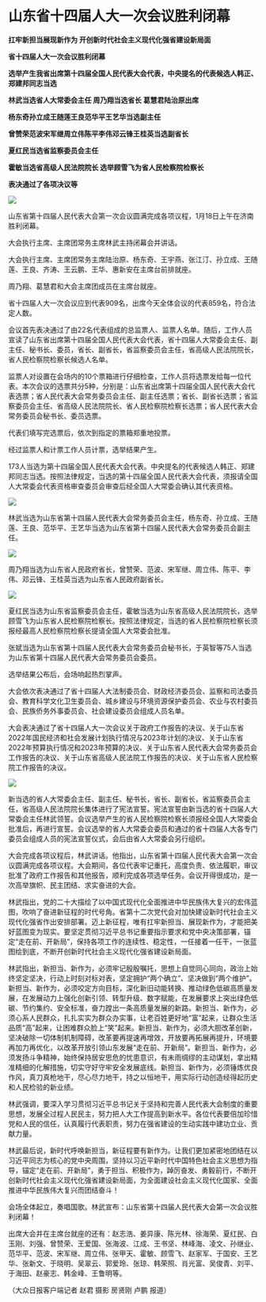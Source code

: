 # 山东省十四届人大一次会议胜利闭幕

**扛牢新担当展现新作为 开创新时代社会主义现代化强省建设新局面**

**省十四届人大一次会议胜利闭幕**

**选举产生我省出席第十四届全国人民代表大会代表，中央提名的代表候选人韩正、郑建邦同志当选**

**林武当选省人大常委会主任 周乃翔当选省长 葛慧君陆治原出席**

**杨东奇孙立成王随莲王良范华平王艺华当选副主任**

**曾赞荣范波宋军继周立伟陈平李伟邓云锋王桂英当选副省长**

**夏红民当选省监察委员会主任**

**霍敏当选省高级人民法院院长 选举顾雪飞为省人民检察院检察长**

**表决通过了各项决议等**

![](https://inews.gtimg.com/newsapp_bt/0/15617112350/1000)

山东省第十四届人民代表大会第一次会议圆满完成各项议程，1月18日上午在济南胜利闭幕。

大会执行主席、主席团常务主席林武主持闭幕会并讲话。

大会执行主席、主席团常务主席陆治原、杨东奇、王宇燕、张江汀、孙立成、王随莲、王良、齐涛、王云鹏、王华、惠新安在主席台前排就座。

周乃翔、葛慧君和大会主席团成员在主席台就座。

省十四届人大一次会议应到代表909名，出席今天全体会议的代表859名，符合法定人数。

会议首先表决通过了由22名代表组成的总监票人、监票人名单。随后，工作人员宣读了山东省出席第十四届全国人民代表大会代表，省十四届人大常委会主任、副主任、秘书长、委员，省长、副省长，省监察委员会主任，省高级人民法院院长，省人民检察院检察长候选人名单。

监票人对设置在会场内的10个票箱进行仔细检查，工作人员将选票发给每一位代表。本次会议的选票共分5种，分别是：山东省出席第十四届全国人民代表大会代表选票；省人民代表大会常务委员会主任、副主任选票；省长、副省长选票；省监察委员会主任、省高级人民法院院长、省人民检察院检察长选票；省人民代表大会常务委员会秘书长、委员选票。

代表们填写完选票后，依次到指定的票箱郑重地投票。

经过监票人和计票工作人员计票，选举结果产生。

173人当选为第十四届全国人民代表大会代表。中央提名的代表候选人韩正、郑建邦同志当选。按照法律规定，当选的第十四届全国人民代表大会代表，须报请全国人大常委会代表资格审查委员会审查后经全国人大常委会确认其代表资格。

![](https://inews.gtimg.com/newsapp_bt/0/15617112352/1000)

林武当选为山东省第十四届人民代表大会常务委员会主任，杨东奇、孙立成、王随莲、王良、范华平、王艺华当选为山东省第十四届人民代表大会常务委员会副主任。

![](https://inews.gtimg.com/newsapp_bt/0/15617112354/1000)

周乃翔当选为山东省人民政府省长，曾赞荣、范波、宋军继、周立伟、陈平、李伟、邓云锋、王桂英当选为山东省人民政府副省长。

![](https://inews.gtimg.com/newsapp_bt/0/15617112355/1000)

夏红民当选为山东省监察委员会主任，霍敏当选为山东省高级人民法院院长，选举顾雪飞为山东省人民检察院检察长。按照法律规定，当选的省人民检察院检察长须报经最高人民检察院检察长提请全国人大常委会批准。

张斌当选为山东省第十四届人民代表大会常务委员会秘书长，于英智等75人当选为山东省第十四届人民代表大会常务委员会委员。

选举结果公布后，会场响起热烈掌声。

大会依次表决通过了省十四届人大法制委员会、财政经济委员会、监察和司法委员会、教育科学文化卫生委员会、城乡建设与环境资源保护委员会、农业与农村委员会、民族侨务外事委员会、社会建设委员会组成人员名单。

大会表决通过了省十四届人大一次会议关于政府工作报告的决议、关于山东省2022年国民经济和社会发展计划执行情况与2023年计划的决议、关于山东省2022年预算执行情况和2023年预算的决议、关于山东省人民代表大会常务委员会工作报告的决议、关于山东省高级人民法院工作报告的决议、关于山东省人民检察院工作报告的决议。

![](https://inews.gtimg.com/newsapp_bt/0/15617112356/1000)

新当选的省人大常委会主任、副主任、秘书长，省长、副省长，省监察委员会主任，省高级人民法院院长集体进行了宪法宣誓。宪法宣誓由新当选的省十四届人大常委会主任林武领誓。会议选举产生的省人民检察院检察长须报经全国人大常委会批准后，再进行宣誓。会议选举的省人大常委会委员和通过的省十四届人大各专门委员会组成人员的宪法宣誓仪式，会后由省人大常委会另行组织。

大会完成各项议程后，林武讲话。他指出，山东省第十四届人民代表大会第一次会议圆满完成各项议程。大会期间，各位代表牢记重托，高度负责、依法履职，审议批准了政府工作报告和其他报告，顺利完成各项选举任务。会议开得很成功，是一次高举旗帜、民主团结、求实奋进的大会。

林武指出，党的二十大描绘了以中国式现代化全面推进中华民族伟大复兴的宏伟蓝图，吹响了奋进新征程的时代号角。省第十二次党代会对加快建设新时代社会主义现代化强省作出安排部署。迈上新征程，唯有扛牢新担当、展现新作为，才能把美好蓝图变为现实。要坚定贯彻习近平总书记重要指示要求和党中央决策部署，锚定“走在前、开新局”，保持各项工作的连续性、稳定性，一任接着一任干，一张蓝图绘到底，不断开创新时代社会主义现代化强省建设新局面。

林武指出，新担当、新作为，必须牢记殷殷嘱托，思想上自觉同心同向，政治上始终坚定坚决，行动上时刻对标对表，坚定拥护“两个确立”、坚决做到“两个维护”。新担当、新作为，必须咬定方向目标，深化新旧动能转换、推动绿色低碳高质量发展，在发展动力上强化创新引领、转型升级、数字赋能，在发展要求上突出绿色低碳、节约集约、安全标准，奋力蹚出一条高质量发展的新路。新担当、新作为，必须心系人民群众，扎扎实实为群众办实事，让老百姓更好地“富”起来，让群众生活品质“高”起来，让困难群众脸上“笑”起来。新担当、新作为，必须大胆改革创新，坚决破除一切体制机制障碍，改革要再提速再增效，开放要再拓展再提升，环境要再加力再优化，以改革开放引领山东发展“走在前、开新局”。新担当、新作为，必须发扬斗争精神，始终保持居安思危的忧患意识，有未雨绸缪的主动谋划，拿出精准精细的化解措施，切实守好守牢安全发展底线。新担当、新作为，必须锤炼优良作风，真刀真枪地干，尽心尽力地干，持之以恒地干，用实际行动创造经得起历史和人民检验的新业绩。

林武强调，要深入学习贯彻习近平总书记关于坚持和完善人民代表大会制度的重要思想，发展全过程人民民主，努力把人大工作提高到新水平。各位代表要倍加珍惜党和人民的信任，认真履行代表职责，努力在强省建设的生动实践中建功立业、贡献力量。

林武最后说，新时代呼唤新担当，新征程要有新作为。让我们更加紧密地团结在以习近平同志为核心的党中央周围，坚持以习近平新时代中国特色社会主义思想为指导，锚定“走在前、开新局”，勇于担当、积极作为，踔厉奋发、勇毅前行，不断开创新时代社会主义现代化强省建设新局面，为全面建设社会主义现代化国家、全面推进中华民族伟大复兴而团结奋斗！

会场全体起立，奏唱国歌。林武宣布：山东省第十四届人民代表大会第一次会议胜利闭幕！

出席大会并在主席台就座的还有：赵志浩、姜异康、陈光林、徐海荣、夏红民、白玉刚、刘强、曾赞荣、王爱国、张海波、江成、王书坚、林峰海、凌文、孙继业、范华平、范波、宋军继、周立伟、张甲天、霍敏、顾雪飞、赵家军、于国安、王艺华、张新文、于晓明、吴翠云、郭爱玲、张琼、韩荣照、肖光富、吴俊青、刘平、于海田、赵豪志、韩金峰、王鲁明等。

（大众日报客户端记者 赵君 摄影 房贤刚 卢鹏 报道）

